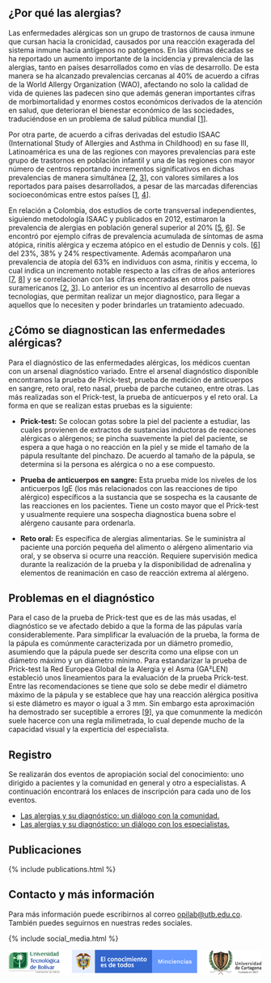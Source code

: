 ## ¿Por qué las alergias?

Las enfermedades alérgicas son un grupo de trastornos de causa inmune que cursan hacia la cronicidad, causados por una reacción exagerada del sistema inmune hacia antígenos no patógenos. En las últimas décadas se ha reportado un aumento importante  de la  incidencia y prevalencia de las alergias, tanto en países desarrollados como en vías de desarrollo. De esta manera se ha alcanzado prevalencias cercanas al 40% de acuerdo a cifras de la World Allergy Organization (WAO), afectando no solo la calidad de vida de quienes las padecen sino que además generan importantes cifras de morbimortalidad y enormes costos económicos derivados de la atención en salud, que deterioran el bienestar económico de las sociedades, traduciéndose en un problema de salud pública mundial [[1](https://www.worldallergy.org/UserFiles/file/WAO-White-Book-on-Allergy_web.pdf)].

Por otra parte, de acuerdo a cifras derivadas del estudio ISAAC (International Study of Allergies and Asthma in Childhood) en su fase III, Latinoamérica es una de las regiones con mayores prevalencias para este grupo de trastornos en población infantil y una de las regiones con mayor número de centros reportando incrementos significativos en dichas prevalencias de manera simultánea [[2](https://www.sciencedirect.com/science/article/abs/pii/S0301054612001097), [3](https://www.sciencedirect.com/science/article/abs/pii/S0140673606692830)], con valores similares a los reportados para países desarrollados, a pesar de las marcadas diferencias socioeconómicas entre estos países [[1](https://www.worldallergy.org/UserFiles/file/WAO-White-Book-on-Allergy_web.pdf), [4](https://www.sciencedirect.com/science/article/abs/pii/S0140673697073029)].

En relación a Colombia, dos estudios de corte transversal independientes, siguiendo metodología ISAAC y publicados en 2012, estimaron la prevalencia de alergias en población general superior al 20% [[5](https://www.sciencedirect.com/science/article/abs/pii/S0165587612000407), [6](https://link.springer.com/article/10.1186/1471-2466-12-17)]. Se encontró por ejemplo cifras de prevalencia acumulada de síntomas de asma atópica, rinitis alérgica y eczema atópico en el estudio de Dennis y cols. [[6](https://link.springer.com/article/10.1186/1471-2466-12-17)] del 23%, 38% y 24% respectivamente. Además acompañaron una prevalencia de atopía del 63% en individuos con asma, rinitis y eccema, lo cual indica un incremento notable respecto a las cifras de años anteriores [[7](https://pubmed.ncbi.nlm.nih.gov/1610029/), [8](https://www.sciencedirect.com/science/article/abs/pii/S1081120610612653)] y se correlacionan con las cifras encontradas en otros países suramericanos [[2](https://www.sciencedirect.com/science/article/abs/pii/S0301054612001097), [3](https://www.sciencedirect.com/science/article/abs/pii/S0140673606692830)]. Lo anterior es un incentivo al desarrollo de nuevas tecnologias, que permitan realizar un mejor diagnostico, para llegar a aquellos que lo necesiten y poder brindarles un tratamiento adecuado.

## ¿Cómo se diagnostican las enfermedades alérgicas? 

Para el diagnóstico de las enfermedades alérgicas, los médicos cuentan con un arsenal diagnóstico variado. Entre el arsenal diagnóstico disponible encontramos la prueba de Prick-test, prueba de medición de anticuerpos en sangre, reto oral, reto nasal, prueba de parche cutaneo, entre otras. Las más realizadas son el Prick-test, la prueba de anticuerpos y el reto oral. La forma en que se realizan estas pruebas es la siguiente:

- **Prick-test:** Se colocan gotas sobre la piel del paciente a estudiar, las cuales provienen de extractos de sustancias inductoras de reacciones alérgicas o alérgenos; se pincha suavemente la piel del paciente, se espera a que haga o no reacción en la piel y se mide el tamaño de la pápula resultante del pinchazo. De acuerdo al tamaño de la pápula, se determina si la persona es alérgica o no a ese compuesto.

- **Prueba de anticuerpos en sangre:** Esta prueba mide los niveles de los anticuerpos IgE  (los más relacionados con las reacciones de tipo alérgico) específicos a la sustancia que se sospecha es la causante de las reacciones en los pacientes. Tiene un costo mayor que el Prick-test y usualmente requiere una sospecha diagnostica buena sobre el alérgeno causante para ordenarla.

- **Reto oral:** Es específica de alergias alimentarias. Se le suministra al paciente una porción pequeña del alimento o alérgeno alimentario via oral, y se observa si ocurre una reacción. Requiere supervisión medica durante la realización de la prueba y la disponibilidad de adrenalina y elementos de reanimación en caso de reacción extrema al alérgeno.


## Problemas en el diagnóstico
Para el caso de la prueba de Prick-test que es de las más usadas, el diagnóstico se ve afectado debido a que la forma de las pápulas varía considerablemente. Para simplificar la evaluación de la prueba, la forma de la pápula es comúnmente caracterizada por un diámetro promedio, asumiendo que la pápula puede ser descrita como una elipse con un diámetro máximo y un diámetro mínimo. Para estandarizar la prueba de Prick-test la Red Europea Global de la Alergia y el Asma (GA²LEN) estableció unos lineamientos para la evaluación de la prueba Prick-test. Entre las recomendaciones se tiene que solo se debe medir el diámetro máximo de la pápula y se establece que hay una reacción alérgica positiva si este diámetro es mayor o igual a 3 mm. Sin embargo esta aproximación ha demostrado ser suceptible a errores [[9](https://www.narcis.nl/publication/RecordID/oai:repub.eur.nl:95054)], ya que comunmente la medicón suele hacerce con una regla milimetrada, lo cual depende mucho de la capacidad visual y la experticia del especialista.



## Registro
Se realizarán dos eventos de apropiación social del conocimiento: uno dirigido a pacientes y la comunidad en general y otro a especialistas. A continuación encontrará los enlaces de inscripción para cada uno de los eventos.
* [Las alergias y su diagnóstico: un diálogo con la comunidad.](https://utb-edu.zoom.us/webinar/register/WN_9MhpStZeTe-9hvSnEd5U2w)
* [Las alergias y su diagnóstico: un diálogo con los especialistas.](https://utb-edu.zoom.us/webinar/register/WN_8rFn9xxpSOqlOtmmhnXWaA)


## Publicaciones

{% include publications.html %}



## Contacto y más información

Para más información puede escribirnos al correo <opilab@utb.edu.co>. También puedes seguirnos en nuestras redes sociales.

{% include social_media.html %}

<img src="images/uni_min_logo.png" alt="Drawing" style="width: 500px;"/>

